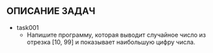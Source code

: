 ## ОПИСАНИЕ ЗАДАЧ
- task001
    + Напишите программу, которая выводит случайное число из отрезка [10, 99] и показывает наибольшую цифру числа.
